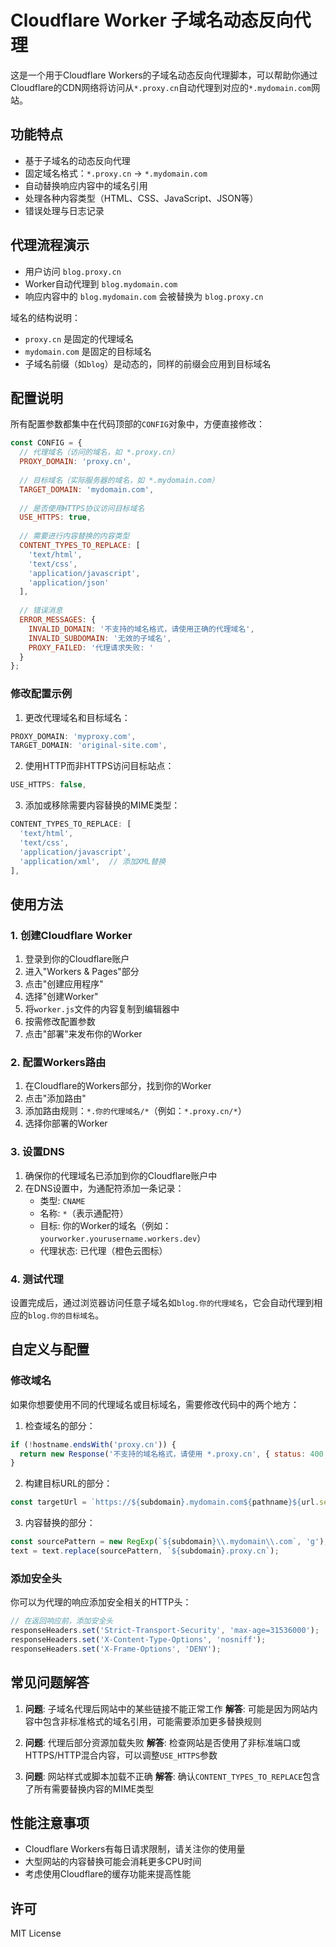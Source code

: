 # Cloudflare Worker 子域名动态反向代理

这是一个用于Cloudflare Workers的子域名动态反向代理脚本，可以帮助你通过Cloudflare的CDN网络将访问从`*.proxy.cn`自动代理到对应的`*.mydomain.com`网站。

## 功能特点

- 基于子域名的动态反向代理
- 固定域名格式：`*.proxy.cn` → `*.mydomain.com`
- 自动替换响应内容中的域名引用
- 处理各种内容类型（HTML、CSS、JavaScript、JSON等）
- 错误处理与日志记录

## 代理流程演示

- 用户访问 `blog.proxy.cn`
- Worker自动代理到 `blog.mydomain.com`
- 响应内容中的 `blog.mydomain.com` 会被替换为 `blog.proxy.cn`

域名的结构说明：
- `proxy.cn` 是固定的代理域名
- `mydomain.com` 是固定的目标域名
- 子域名前缀（如`blog`）是动态的，同样的前缀会应用到目标域名

## 配置说明

所有配置参数都集中在代码顶部的`CONFIG`对象中，方便直接修改：

```javascript
const CONFIG = {
  // 代理域名（访问的域名，如 *.proxy.cn）
  PROXY_DOMAIN: 'proxy.cn',
  
  // 目标域名（实际服务器的域名，如 *.mydomain.com）
  TARGET_DOMAIN: 'mydomain.com',
  
  // 是否使用HTTPS协议访问目标域名
  USE_HTTPS: true,
  
  // 需要进行内容替换的内容类型
  CONTENT_TYPES_TO_REPLACE: [
    'text/html',
    'text/css',
    'application/javascript',
    'application/json'
  ],
  
  // 错误消息
  ERROR_MESSAGES: {
    INVALID_DOMAIN: '不支持的域名格式，请使用正确的代理域名',
    INVALID_SUBDOMAIN: '无效的子域名',
    PROXY_FAILED: '代理请求失败: '
  }
};
```

### 修改配置示例

1. 更改代理域名和目标域名：
```javascript
PROXY_DOMAIN: 'myproxy.com',
TARGET_DOMAIN: 'original-site.com',
```

2. 使用HTTP而非HTTPS访问目标站点：
```javascript
USE_HTTPS: false,
```

3. 添加或移除需要内容替换的MIME类型：
```javascript
CONTENT_TYPES_TO_REPLACE: [
  'text/html',
  'text/css',
  'application/javascript',
  'application/xml',  // 添加XML替换
],
```

## 使用方法

### 1. 创建Cloudflare Worker

1. 登录到你的Cloudflare账户
2. 进入"Workers & Pages"部分
3. 点击"创建应用程序"
4. 选择"创建Worker"
5. 将`worker.js`文件的内容复制到编辑器中
6. 按需修改配置参数
7. 点击"部署"来发布你的Worker

### 2. 配置Workers路由

1. 在Cloudflare的Workers部分，找到你的Worker
2. 点击"添加路由"
3. 添加路由规则：`*.你的代理域名/*`（例如：`*.proxy.cn/*`）
4. 选择你部署的Worker

### 3. 设置DNS

1. 确保你的代理域名已添加到你的Cloudflare账户中
2. 在DNS设置中，为通配符添加一条记录：
   - 类型: `CNAME`
   - 名称: `*`（表示通配符）
   - 目标: 你的Worker的域名（例如：`yourworker.yourusername.workers.dev`）
   - 代理状态: 已代理（橙色云图标）

### 4. 测试代理

设置完成后，通过浏览器访问任意子域名如`blog.你的代理域名`，它会自动代理到相应的`blog.你的目标域名`。

## 自定义与配置

### 修改域名

如果你想要使用不同的代理域名或目标域名，需要修改代码中的两个地方：

1. 检查域名的部分：
```javascript
if (!hostname.endsWith('proxy.cn')) {
  return new Response('不支持的域名格式，请使用 *.proxy.cn', { status: 400 });
}
```

2. 构建目标URL的部分：
```javascript
const targetUrl = `https://${subdomain}.mydomain.com${pathname}${url.search}`;
```

3. 内容替换的部分：
```javascript
const sourcePattern = new RegExp(`${subdomain}\\.mydomain\\.com`, 'g');
text = text.replace(sourcePattern, `${subdomain}.proxy.cn`);
```

### 添加安全头

你可以为代理的响应添加安全相关的HTTP头：

```javascript
// 在返回响应前，添加安全头
responseHeaders.set('Strict-Transport-Security', 'max-age=31536000');
responseHeaders.set('X-Content-Type-Options', 'nosniff');
responseHeaders.set('X-Frame-Options', 'DENY');
```

## 常见问题解答

1. **问题**: 子域名代理后网站中的某些链接不能正常工作
   **解答**: 可能是因为网站内容中包含非标准格式的域名引用，可能需要添加更多替换规则

2. **问题**: 代理后部分资源加载失败
   **解答**: 检查网站是否使用了非标准端口或HTTPS/HTTP混合内容，可以调整`USE_HTTPS`参数

3. **问题**: 网站样式或脚本加载不正确
   **解答**: 确认`CONTENT_TYPES_TO_REPLACE`包含了所有需要替换内容的MIME类型

## 性能注意事项

- Cloudflare Workers有每日请求限制，请关注你的使用量
- 大型网站的内容替换可能会消耗更多CPU时间
- 考虑使用Cloudflare的缓存功能来提高性能

## 许可

MIT License 